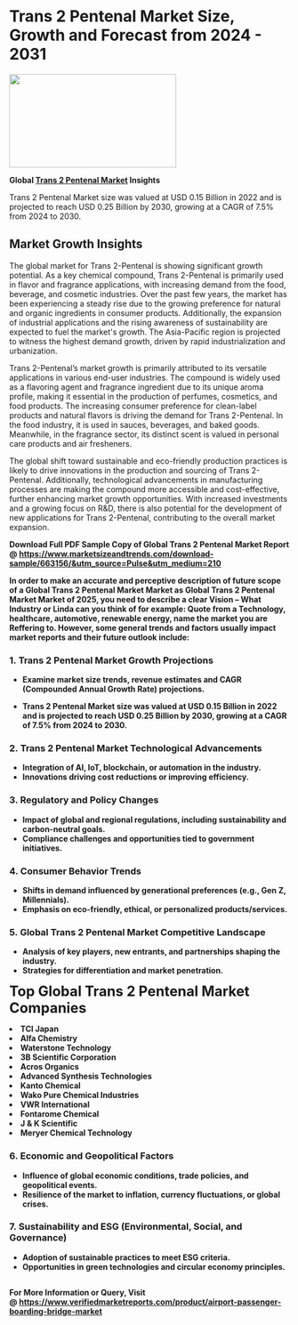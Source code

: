 <H1>Trans 2 Pentenal Market Size, Growth and Forecast from 2024 - 2031</H1><img class="aligncenter size-medium wp-image-584254" src="https://thirdeyenews.in/wp-content/uploads/2024/09/Global-Market-Research-300x168.jpeg" alt="" width="300" height="168" /><p><strong>Global&nbsp;<a href="https://www.marketsizeandtrends.com/download-sample/663156/&amp;utm_source=Pulse&amp;utm_medium=210">Trans 2 Pentenal Market</a> Insights</strong></p><p>Trans 2 Pentenal Market size was valued at USD 0.15 Billion in 2022 and is projected to reach USD 0.25 Billion by 2030, growing at a CAGR of 7.5% from 2024 to 2030.</p><p><h2>Market Growth Insights</h2> <p>The global market for Trans 2-Pentenal is showing significant growth potential. As a key chemical compound, Trans 2-Pentenal is primarily used in flavor and fragrance applications, with increasing demand from the food, beverage, and cosmetic industries. Over the past few years, the market has been experiencing a steady rise due to the growing preference for natural and organic ingredients in consumer products. Additionally, the expansion of industrial applications and the rising awareness of sustainability are expected to fuel the market's growth. The Asia-Pacific region is projected to witness the highest demand growth, driven by rapid industrialization and urbanization.</p> <p><strong></strong></p> <p>Trans 2-Pentenal’s market growth is primarily attributed to its versatile applications in various end-user industries. The compound is widely used as a flavoring agent and fragrance ingredient due to its unique aroma profile, making it essential in the production of perfumes, cosmetics, and food products. The increasing consumer preference for clean-label products and natural flavors is driving the demand for Trans 2-Pentenal. In the food industry, it is used in sauces, beverages, and baked goods. Meanwhile, in the fragrance sector, its distinct scent is valued in personal care products and air fresheners.</p> <p>The global shift toward sustainable and eco-friendly production practices is likely to drive innovations in the production and sourcing of Trans 2-Pentenal. Additionally, technological advancements in manufacturing processes are making the compound more accessible and cost-effective, further enhancing market growth opportunities. With increased investments and a growing focus on R&D, there is also potential for the development of new applications for Trans 2-Pentenal, contributing to the overall market expansion.</p> <p><strong></p><p><span class=""><strong>Download Full PDF Sample Copy of Global Trans 2 Pentenal Market Report</strong> @ <a href="https://www.marketsizeandtrends.com/download-sample/663156/&amp;utm_source=Pulse&amp;utm_medium=210" target="_blank">https://www.marketsizeandtrends.com/download-sample/663156/&amp;utm_source=Pulse&amp;utm_medium=210</a></span></p><p>In order to make an accurate and perceptive description of future scope of a Global&nbsp;Trans 2 Pentenal Market Market as Global&nbsp;Trans 2 Pentenal Market Market of 2025, you need to describe a clear Vision &ndash; What Industry or Linda can you think of for example: Quote from a Technology, healthcare, automotive, renewable energy, name the market you are Reffering to. However, some general trends and factors usually impact market reports and their future outlook include:</p><h3>1.&nbsp;<strong>Trans 2 Pentenal Market Growth Projections</strong></h3><ul><li>Examine market size trends, revenue estimates and CAGR (Compounded Annual Growth Rate) projections.</li><li><p>Trans 2 Pentenal Market size was valued at USD 0.15 Billion in 2022 and is projected to reach USD 0.25 Billion by 2030, growing at a CAGR of 7.5% from 2024 to 2030.</p></li></ul><h3>2.&nbsp;<strong>Trans 2 Pentenal Market Technological Advancements</strong></h3><ul><li>Integration of AI, IoT, blockchain, or automation in the industry.</li><li>Innovations driving cost reductions or improving efficiency.</li></ul><h3>3.&nbsp;<strong>Regulatory and Policy Changes</strong></h3><ul><li>Impact of global and regional regulations, including sustainability and carbon-neutral goals.</li><li>Compliance challenges and opportunities tied to government initiatives.</li></ul><h3>4.&nbsp;<strong>Consumer Behavior Trends</strong></h3><ul><li>Shifts in demand influenced by generational preferences (e.g., Gen Z, Millennials).</li><li>Emphasis on eco-friendly, ethical, or personalized products/services.</li></ul><h3>5.&nbsp;<strong>Global Trans 2 Pentenal Market Competitive Landscape</strong></h3><ul><li>Analysis of key players, new entrants, and partnerships shaping the industry.</li><li>Strategies for differentiation and market penetration.</li></ul><p data-pm-slice="1 1 []"><span style="color: inherit; font-family: inherit; font-size: 25px;">Top Global Trans 2 Pentenal Market Companies</span></p><div class="" data-test-id=""><p><li>TCI Japan</li><li> Alfa Chemistry</li><li> Waterstone Technology</li><li> 3B Scientific Corporation</li><li> Acros Organics</li><li> Advanced Synthesis Technologies</li><li> Kanto Chemical</li><li> Wako Pure Chemical Industries</li><li> VWR International</li><li> Fontarome Chemical</li><li> J & K Scientific</li><li> Meryer Chemical Technology</li></p></div><h3>6.&nbsp;<strong>Economic and Geopolitical Factors</strong></h3><ul><li>Influence of global economic conditions, trade policies, and geopolitical events.</li><li>Resilience of the market to inflation, currency fluctuations, or global crises.</li></ul><h3>7.&nbsp;<strong>Sustainability and ESG (Environmental, Social, and Governance)</strong></h3><ul><li>Adoption of sustainable practices to meet ESG criteria.</li><li>Opportunities in green technologies and circular economy principles.</li></ul><h2><strong style="font-size: 14px;">For More Information or Query, Visit @&nbsp;</strong><a style="background-color: #ffffff; font-size: 14px;" href="https://www.marketsizeandtrends.com/report/trans-2-pentenal-market/" target="_blank">https://www.verifiedmarketreports.com/product/airport-passenger-boarding-bridge-market</a></h2>
